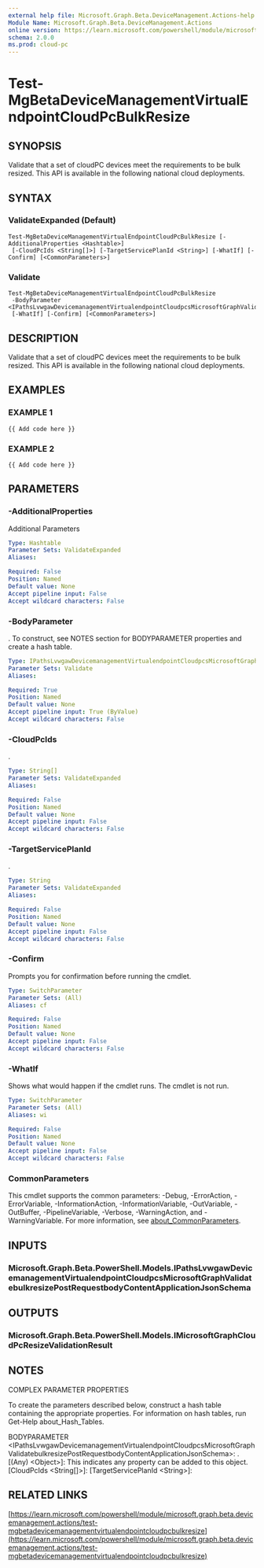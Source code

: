 ```yaml
---
external help file: Microsoft.Graph.Beta.DeviceManagement.Actions-help.xml
Module Name: Microsoft.Graph.Beta.DeviceManagement.Actions
online version: https://learn.microsoft.com/powershell/module/microsoft.graph.beta.devicemanagement.actions/test-mgbetadevicemanagementvirtualendpointcloudpcbulkresize
schema: 2.0.0
ms.prod: cloud-pc
---
```


# Test-MgBetaDeviceManagementVirtualEndpointCloudPcBulkResize

## SYNOPSIS
Validate that a set of cloudPC devices meet the requirements to be bulk resized.
This API is available in the following national cloud deployments.

## SYNTAX

### ValidateExpanded (Default)
```
Test-MgBetaDeviceManagementVirtualEndpointCloudPcBulkResize [-AdditionalProperties <Hashtable>]
 [-CloudPcIds <String[]>] [-TargetServicePlanId <String>] [-WhatIf] [-Confirm] [<CommonParameters>]
```

### Validate
```
Test-MgBetaDeviceManagementVirtualEndpointCloudPcBulkResize
 -BodyParameter <IPathsLvwgawDevicemanagementVirtualendpointCloudpcsMicrosoftGraphValidatebulkresizePostRequestbodyContentApplicationJsonSchema>
 [-WhatIf] [-Confirm] [<CommonParameters>]
```

## DESCRIPTION
Validate that a set of cloudPC devices meet the requirements to be bulk resized.
This API is available in the following national cloud deployments.

## EXAMPLES

### EXAMPLE 1
```
{{ Add code here }}
```

### EXAMPLE 2
```
{{ Add code here }}
```

## PARAMETERS

### -AdditionalProperties
Additional Parameters

```yaml
Type: Hashtable
Parameter Sets: ValidateExpanded
Aliases:

Required: False
Position: Named
Default value: None
Accept pipeline input: False
Accept wildcard characters: False
```

### -BodyParameter
.
To construct, see NOTES section for BODYPARAMETER properties and create a hash table.

```yaml
Type: IPathsLvwgawDevicemanagementVirtualendpointCloudpcsMicrosoftGraphValidatebulkresizePostRequestbodyContentApplicationJsonSchema
Parameter Sets: Validate
Aliases:

Required: True
Position: Named
Default value: None
Accept pipeline input: True (ByValue)
Accept wildcard characters: False
```

### -CloudPcIds
.

```yaml
Type: String[]
Parameter Sets: ValidateExpanded
Aliases:

Required: False
Position: Named
Default value: None
Accept pipeline input: False
Accept wildcard characters: False
```

### -TargetServicePlanId
.

```yaml
Type: String
Parameter Sets: ValidateExpanded
Aliases:

Required: False
Position: Named
Default value: None
Accept pipeline input: False
Accept wildcard characters: False
```

### -Confirm
Prompts you for confirmation before running the cmdlet.

```yaml
Type: SwitchParameter
Parameter Sets: (All)
Aliases: cf

Required: False
Position: Named
Default value: None
Accept pipeline input: False
Accept wildcard characters: False
```

### -WhatIf
Shows what would happen if the cmdlet runs.
The cmdlet is not run.

```yaml
Type: SwitchParameter
Parameter Sets: (All)
Aliases: wi

Required: False
Position: Named
Default value: None
Accept pipeline input: False
Accept wildcard characters: False
```

### CommonParameters
This cmdlet supports the common parameters: -Debug, -ErrorAction, -ErrorVariable, -InformationAction, -InformationVariable, -OutVariable, -OutBuffer, -PipelineVariable, -Verbose, -WarningAction, and -WarningVariable. For more information, see [about_CommonParameters](http://go.microsoft.com/fwlink/?LinkID=113216).

## INPUTS

### Microsoft.Graph.Beta.PowerShell.Models.IPathsLvwgawDevicemanagementVirtualendpointCloudpcsMicrosoftGraphValidatebulkresizePostRequestbodyContentApplicationJsonSchema
## OUTPUTS

### Microsoft.Graph.Beta.PowerShell.Models.IMicrosoftGraphCloudPcResizeValidationResult
## NOTES
COMPLEX PARAMETER PROPERTIES

To create the parameters described below, construct a hash table containing the appropriate properties.
For information on hash tables, run Get-Help about_Hash_Tables.

BODYPARAMETER \<IPathsLvwgawDevicemanagementVirtualendpointCloudpcsMicrosoftGraphValidatebulkresizePostRequestbodyContentApplicationJsonSchema\>: .
  \[(Any) \<Object\>\]: This indicates any property can be added to this object.
  \[CloudPcIds \<String\[\]\>\]: 
  \[TargetServicePlanId \<String\>\]:

## RELATED LINKS

[https://learn.microsoft.com/powershell/module/microsoft.graph.beta.devicemanagement.actions/test-mgbetadevicemanagementvirtualendpointcloudpcbulkresize](https://learn.microsoft.com/powershell/module/microsoft.graph.beta.devicemanagement.actions/test-mgbetadevicemanagementvirtualendpointcloudpcbulkresize)


